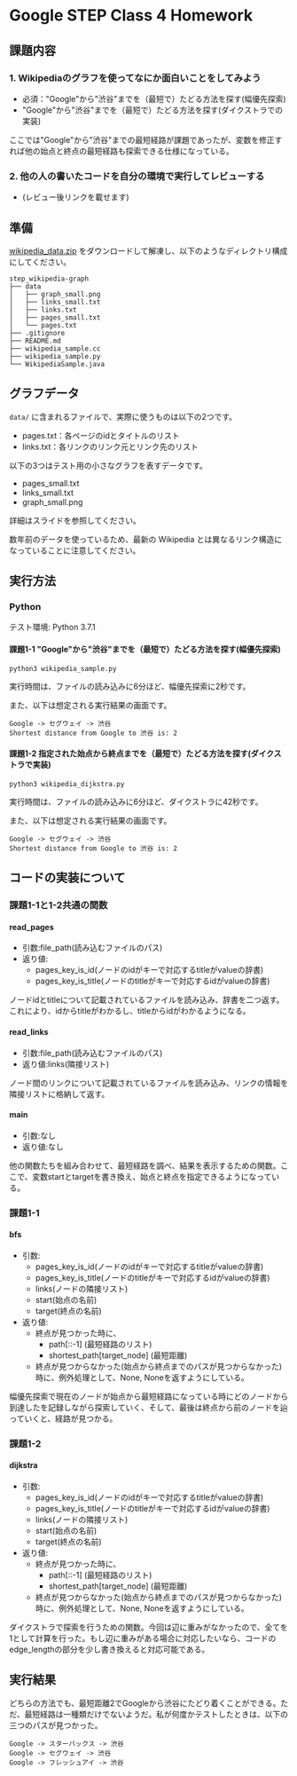 # Google STEP Class 4 Homework

## 課題内容

### 1. Wikipediaのグラフを使ってなにか面白いことをしてみよう

- 必須："Google"から"渋谷"までを（最短で）たどる方法を探す(幅優先探索)
- "Google"から"渋谷"までを（最短で）たどる方法を探す(ダイクストラでの実装)

ここでは"Google"から”渋谷"までの最短経路が課題であったが、変数を修正すれば他の始点と終点の最短経路も探索できる仕様になっている。

### 2. 他の人の書いたコードを自分の環境で実行してレビューする

- (レビュー後リンクを載せます)

## 準備

[wikipedia_data.zip](https://drive.google.com/file/d/1zqtjSb-ZoR4rzVUWZrjNSES5GKJhYmmH/view?usp=sharing) をダウンロードして解凍し、以下のようなディレクトリ構成にしてください。

```
step_wikipedia-graph
├── data
│   ├── graph_small.png
│   ├── links_small.txt
│   ├── links.txt
│   ├── pages_small.txt
│   └── pages.txt
├── .gitignore
├── README.md
├── wikipedia_sample.cc
├── wikipedia_sample.py
└── WikipediaSample.java
```

## グラフデータ

`data/` に含まれるファイルで、実際に使うものは以下の2つです。

- pages.txt：各ページのidとタイトルのリスト
- links.txt：各リンクのリンク元とリンク先のリスト

以下の3つはテスト用の小さなグラフを表すデータです。

- pages_small.txt
- links_small.txt
- graph_small.png

詳細はスライドを参照してください。

数年前のデータを使っているため、最新の Wikipedia とは異なるリンク構造になっていることに注意してください。


## 実行方法

### Python

テスト環境: Python 3.7.1

#### 課題1-1 "Google"から"渋谷"までを（最短で）たどる方法を探す(幅優先探索)

```shell
python3 wikipedia_sample.py
```
実行時間は、ファイルの読み込みに6分ほど、幅優先探索に2秒です。

また、以下は想定される実行結果の画面です。
```
Google -> セグウェイ -> 渋谷
Shortest distance from Google to 渋谷 is: 2
```

#### 課題1-2 指定された始点から終点までを（最短で）たどる方法を探す(ダイクストラで実装)
```shell
python3 wikipedia_dijkstra.py
```
実行時間は、ファイルの読み込みに6分ほど、ダイクストラに42秒です。

また、以下は想定される実行結果の画面です。
```
Google -> セグウェイ -> 渋谷
Shortest distance from Google to 渋谷 is: 2
```


## コードの実装について

### 課題1-1と1-2共通の関数
#### read_pages
* 引数:file_path(読み込むファイルのパス)
* 返り値:
    * pages_key_is_id(ノードのidがキーで対応するtitleがvalueの辞書)
    * pages_key_is_title(ノードのtitleがキーで対応するidがvalueの辞書)

ノードidとtitleについて記載されているファイルを読み込み、辞書を二つ返す。これにより、idからtitleがわかるし、titleからidがわかるようになる。

#### read_links
* 引数:file_path(読み込むファイルのパス)
* 返り値:links(隣接リスト)

ノード間のリンクについて記載されているファイルを読み込み、リンクの情報を隣接リストに格納して返す。

#### main
* 引数:なし
* 返り値:なし

他の関数たちを組み合わせて、最短経路を調べ、結果を表示するための関数。ここで、変数startとtargetを書き換え、始点と終点を指定できるようになっている。

### 課題1-1
#### bfs
* 引数:
    * pages_key_is_id(ノードのidがキーで対応するtitleがvalueの辞書)
    * pages_key_is_title(ノードのtitleがキーで対応するidがvalueの辞書)
    * links(ノードの隣接リスト)
    * start(始点の名前)
    * target(終点の名前)
* 返り値:
    * 終点が見つかった時に、
        * path[::-1] (最短経路のリスト)
        * shortest_path[target_node] (最短距離)
    * 終点が見つからなかった(始点から終点までのパスが見つからなかった)時に、例外処理として、None, Noneを返すようにしている。

幅優先探索で現在のノードが始点から最短経路になっている時にどのノードから到達したを記録しながら探索していく、そして、最後は終点から前のノードを辿っていくと、経路が見つかる。


### 課題1-2
#### dijkstra
* 引数:
    * pages_key_is_id(ノードのidがキーで対応するtitleがvalueの辞書)
    * pages_key_is_title(ノードのtitleがキーで対応するidがvalueの辞書)
    * links(ノードの隣接リスト)
    * start(始点の名前)
    * target(終点の名前)
* 返り値:
    * 終点が見つかった時に、
        * path[::-1] (最短経路のリスト)
        * shortest_path[target_node] (最短距離)
    * 終点が見つからなかった(始点から終点までのパスが見つからなかった)時に、例外処理として、None, Noneを返すようにしている。

ダイクストラで探索を行うための関数。今回は辺に重みがなかったので、全てを1として計算を行った。もし辺に重みがある場合に対応したいなら、コードのedge_lengthの部分を少し書き換えると対応可能である。


## 実行結果
どちらの方法でも、最短距離2でGoogleから渋谷にたどり着くことができる。ただ、最短経路は一種類だけでないようだ。私が何度かテストしたときは、以下の三つのパスが見つかった。
```
Google -> スターバックス -> 渋谷
Google -> セグウェイ -> 渋谷
Google -> フレッシュアイ -> 渋谷
```